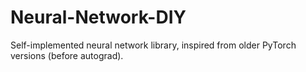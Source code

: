 # Neural-Network-DIY
Self-implemented neural network library, inspired from older PyTorch versions (before autograd).
